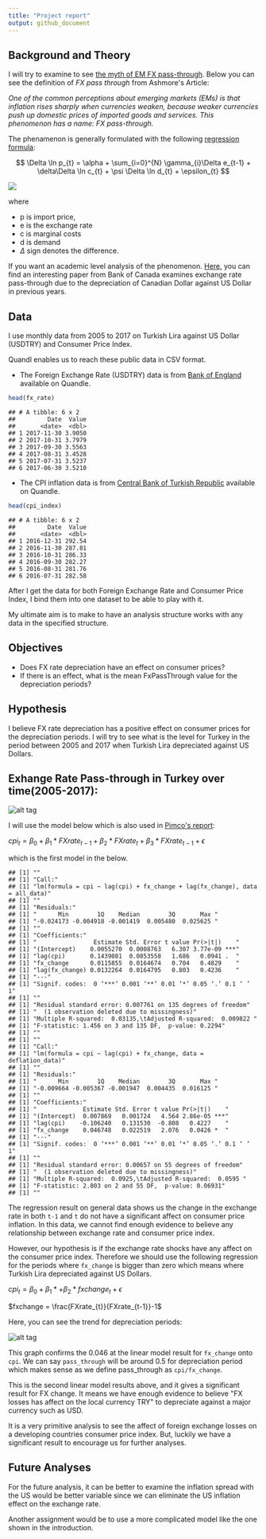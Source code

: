 ```yaml
---
title: "Project report"
output: github_document
---
```





## Background and Theory

I will try to examine to see [the myth of EM FX pass-through](http://www.ashmoregroup.com/sites/default/files/article-docs/EV%20Mar%202017.pdf). Below you can see the definition of *FX pass through* from Ashmore's Article:

*One of the common perceptions about emerging markets (EMs) is that inflation rises sharply when currencies weaken, because weaker currencies push up domestic prices of imported goods and services. This phenomenon has a name: FX pass-through.*

The phenamenon is generally formulated with the following [regression formula](https://en.wikipedia.org/wiki/Exchange-rate_pass-through#cite_note-Campa_goldberg-2): 

$$ \Delta \ln p_{t} = \alpha + \sum_{i=0}^{N} \gamma_{i}\Delta e_{t-1} + \delta\Delta \ln c_{t} + \psi \Delta \ln d_{t} + \epsilon_{t} $$

![](from_joe/regression_formula.png)


where

- p is import price, 
- e is the exchange rate 
- c is marginal costs 
- d is demand
- $\Delta$ sign denotes the difference.

If you want an academic level analysis of the phenomenon. [Here](http://www.bankofcanada.ca/wp-content/uploads/2015/10/dp2015-91.pdf), you can find an interesting paper from Bank of Canada examines exchange rate pass-through due to the depreciation of Canadian Dollar against US Dollar in previous years.

## Data

I use monthly data from 2005 to 2017 on Turkish Lira against US Dollar (USDTRY) and Consumer Price Index. 

Quandl enables us to reach these public data in CSV format.

- The Foreign Exchange Rate (USDTRY) data is from [Bank of England](https://www.quandl.com/api/v3/datasets/BOE/XUMLBK75.csv?api_key=tPKkRzbE46iPtm71hJM8&collapse=monthly) available on Quandle.





```r
head(fx_rate)
```

```
## # A tibble: 6 x 2
##         Date  Value
##       <date>  <dbl>
## 1 2017-11-30 3.9050
## 2 2017-10-31 3.7979
## 3 2017-09-30 3.5563
## 4 2017-08-31 3.4528
## 5 2017-07-31 3.5237
## 6 2017-06-30 3.5210
```

- The CPI inflation data is from [Central Bank of Turkish Republic](https://www.quandl.com/api/v3/datasets/CBRT/TP_FG_TG01.csv?api_key=tPKkRzbE46iPtm71hJM8&collapse=monthly) available on Quandle.


```r
head(cpi_index)
```

```
## # A tibble: 6 x 2
##         Date  Value
##       <date>  <dbl>
## 1 2016-12-31 292.54
## 2 2016-11-30 287.81
## 3 2016-10-31 286.33
## 4 2016-09-30 282.27
## 5 2016-08-31 281.76
## 6 2016-07-31 282.58
```

After I get the data for both Foreign Exchange Rate and Consumer Price Index, I bind them into one dataset to be able to play with it.

My ultimate aim is to make to have an analysis structure works with any data in the specified structure.

## Objectives

- Does FX rate depreciation have an effect on consumer prices?
- If there is an effect, what is the mean FxPassThrough value for the depreciation periods?

## Hypothesis

I believe FX rate depreciation has a positive effect on consumer prices for the depreciation periods. I will try to see what is the level for Turkey in the period between 2005 and 2017 when Turkish Lira depreciated against US Dollars. 


## Exhange Rate Pass-through in Turkey over time(2005-2017):

![alt tag](../results/figures/Trend)


I will use the model below which is also used in [Pimco's report](https://www.pimco.com/handlers/displaydocument.ashx?wd=Insight&id=IPTTwLZx6SCF6y4wkZDwSakLUrqhdMLIng4oyN6u0%2BzYm7UoXwKqIMiTO%2B5oXQGLO%2Fji9Ek8ekAiYIt96KRO8BM%2BltZKiu0Pgson5daY6DegSCAIFA3S4VEva2MnNz7G7vE7VcHA0h2rvKbRUhbvMzHkxSO%2B7t4MbO8FuzC6KXxVS7ZEBQjo5TYmzq6pRDIu4qB46eThoKubIj%2BQcAPHDlMQZFuspjbVnVXm6X5ROXVJV80pf7phrKzNkxomPas7c5DHakNe7RqGlSPOjRIttm%2B%2F%2FObvbCQrbCdAU%2BUfDysrgGJucp7tQ5xnsmA0twO52ToZDTppx9AVI8xYu%2FfGBQ%3D%3D):

$cpi_{t} = \beta_0 + \beta_{1}* FXrate_{t-1} + \beta_{2}* FXrate_{t} + \beta_{3}* FXrate_{t-1}+\epsilon$ 

which is the first model in the below.


```
## [1] ""
## [1] "Call:"
## [1] "lm(formula = cpi ~ lag(cpi) + fx_change + lag(fx_change), data = all_data)"
## [1] ""
## [1] "Residuals:"
## [1] "      Min        1Q    Median        3Q       Max "
## [1] "-0.024173 -0.004918 -0.001419  0.005480  0.025625 "
## [1] ""
## [1] "Coefficients:"
## [1] "                Estimate Std. Error t value Pr(>|t|)    "
## [1] "(Intercept)    0.0055270  0.0008763   6.307 3.77e-09 ***"
## [1] "lag(cpi)       0.1439081  0.0853558   1.686   0.0941 .  "
## [1] "fx_change      0.0115855  0.0164674   0.704   0.4829    "
## [1] "lag(fx_change) 0.0132264  0.0164795   0.803   0.4236    "
## [1] "---"
## [1] "Signif. codes:  0 ‘***’ 0.001 ‘**’ 0.01 ‘*’ 0.05 ‘.’ 0.1 ‘ ’ 1"
## [1] ""
## [1] "Residual standard error: 0.007761 on 135 degrees of freedom"
## [1] "  (1 observation deleted due to missingness)"
## [1] "Multiple R-squared:  0.03135,\tAdjusted R-squared:  0.009822 "
## [1] "F-statistic: 1.456 on 3 and 135 DF,  p-value: 0.2294"
## [1] ""
## [1] ""
## [1] "Call:"
## [1] "lm(formula = cpi ~ lag(cpi) + fx_change, data = deflation_data)"
## [1] ""
## [1] "Residuals:"
## [1] "      Min        1Q    Median        3Q       Max "
## [1] "-0.009664 -0.005367 -0.001947  0.004435  0.016125 "
## [1] ""
## [1] "Coefficients:"
## [1] "             Estimate Std. Error t value Pr(>|t|)    "
## [1] "(Intercept)  0.007869   0.001724   4.564 2.86e-05 ***"
## [1] "lag(cpi)    -0.106240   0.131530  -0.808   0.4227    "
## [1] "fx_change    0.046748   0.022519   2.076   0.0426 *  "
## [1] "---"
## [1] "Signif. codes:  0 ‘***’ 0.001 ‘**’ 0.01 ‘*’ 0.05 ‘.’ 0.1 ‘ ’ 1"
## [1] ""
## [1] "Residual standard error: 0.00657 on 55 degrees of freedom"
## [1] "  (1 observation deleted due to missingness)"
## [1] "Multiple R-squared:  0.0925,\tAdjusted R-squared:  0.0595 "
## [1] "F-statistic: 2.803 on 2 and 55 DF,  p-value: 0.06931"
## [1] ""
```

The regression result on general data shows us the change in the exchange rate in both `t-1` and `t` do not have a significant affect on consumer price inflation. In this data, we cannot find enough evidence to believe any relationship between exchange rate and consumer price index. 

However, our hypothesis is if the exchange rate shocks have any affect on the consumer price index. Therefore we should use the following regression for the periods where `fx_change` is bigger than zero which means where Turkish Lira depreciated against US Dollars.

$cpi_{t} = \beta_0 + \beta_{1}*  + \beta_{2}* fxchange_{t} +\epsilon$ 

$fxchange = \frac{FXrate_{t}}{FXrate_{t-1}}-1$ 

Here, you can see the trend for depreciation periods:

![alt tag](../results/figures/TrendDepreciation)

This graph confirms the 0.046 at the linear model result for `fx_change` onto `cpi`. We can say `pass_through` will be around 0.5 for depreciation period which makes sense as we define pass_through as `cpi/fx_change`.  
 
This is the second linear model results above, and it gives a significant result for FX change. It means we have enough evidence to believe "FX losses has affect on the local currency TRY" to depreciate against a major currency such as USD. 

It is a very primitive analysis to see the affect of foreign exchange losses on a developing countries consumer price index. But, luckily we have a significant result to encourage us for further analyses.

## Future Analyses

For the future analysis, it can be better to examine the inflation spread with the US would be better variable since we can eliminate the US inflation effect on the exchange rate. 

Another assignment would be to use a more complicated model like the one shown in the introduction.

